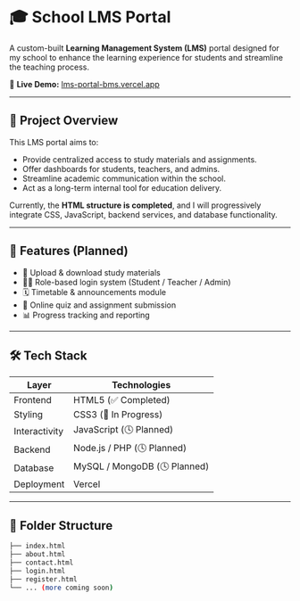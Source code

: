 # 🎓 School LMS Portal

A custom-built **Learning Management System (LMS)** portal designed for my school to enhance the learning experience for students and streamline the teaching process.

🔗 **Live Demo:** [lms-portal-bms.vercel.app](https://lms-portal-bms.vercel.app)

---

## 🚀 Project Overview

This LMS portal aims to:

- Provide centralized access to study materials and assignments.
- Offer dashboards for students, teachers, and admins.
- Streamline academic communication within the school.
- Act as a long-term internal tool for education delivery.

Currently, the **HTML structure is completed**, and I will progressively integrate CSS, JavaScript, backend services, and database functionality.

---

## 📌 Features (Planned)

- 📁 Upload & download study materials
- 👨‍🏫 Role-based login system (Student / Teacher / Admin)
- 🗓️ Timetable & announcements module
- 📝 Online quiz and assignment submission
- 📊 Progress tracking and reporting

---

## 🛠️ Tech Stack

| Layer         | Technologies              |
|---------------|----------------------------|
| Frontend      | HTML5 (✅ Completed)       |
| Styling       | CSS3 (🔄 In Progress)       |
| Interactivity | JavaScript (🕓 Planned)    |
| Backend       | Node.js / PHP (🕓 Planned) |
| Database      | MySQL / MongoDB (🕓 Planned) |
| Deployment    | Vercel                    |

---

## 📁 Folder Structure

```bash
├── index.html
├── about.html
├── contact.html
├── login.html
├── register.html
└── ... (more coming soon)
